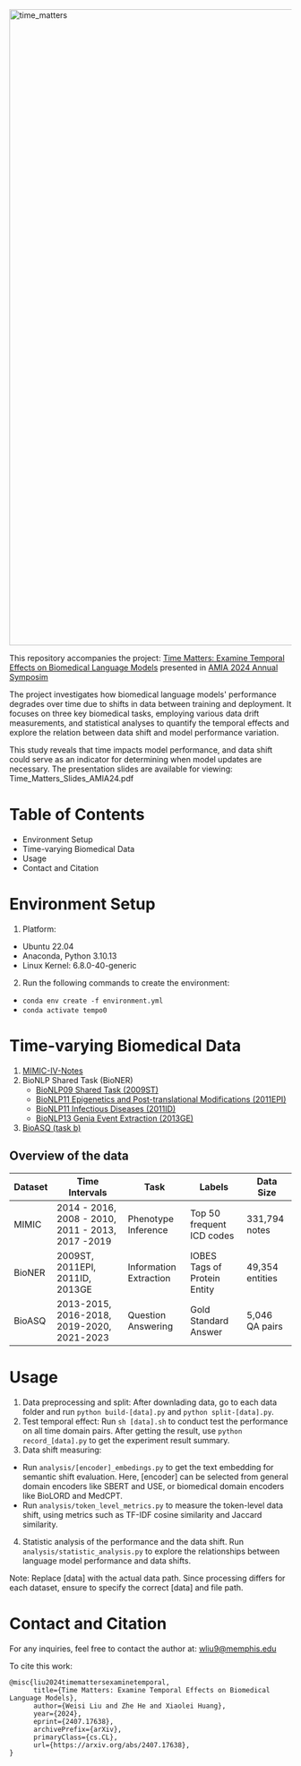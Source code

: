 
<img width="1136" alt="time_matters" src="https://github.com/user-attachments/assets/a8fd501a-bdba-4dcd-b7c8-4110790ddf59">

This repository accompanies the project: [Time Matters: Examine Temporal Effects on Biomedical Language Models](https://arxiv.org/pdf/2407.17638) presented in [AMIA 2024 Annual Symposim](https://amia.org/education-events/amia-2024-annual-symposium)

The project investigates how biomedical language models' performance degrades over time due to shifts in data between training and deployment. It focuses on three key biomedical tasks, employing various data drift measurements, and statistical analyses to quantify the temporal effects and explore the relation between data shift and model performance variation.


This study reveals that time impacts model performance, and data shift could serve as an indicator for determining when model updates are necessary.
The presentation slides are available for viewing: Time_Matters_Slides_AMIA24.pdf





# Table of Contents
 * Environment Setup
 * Time-varying Biomedical Data
 * Usage
 * Contact and Citation

# Environment Setup
1. Platform:

* Ubuntu 22.04
* Anaconda, Python 3.10.13
* Linux Kernel: 6.8.0-40-generic

2. Run the following commands to create the environment:

* `conda env create -f environment.yml`
* `conda activate tempo0`

# Time-varying Biomedical Data

1. [MIMIC-IV-Notes](https://physionet.org/content/mimic-iv-note/2.2/)
2. BioNLP Shared Task (BioNER)
      * [BioNLP09 Shared Task (2009ST)](https://www.nactem.ac.uk/GENIA/SharedTask/)
      * [BioNLP11 Epigenetics and Post-translational Modifications (2011EPI)](https://2011.bionlp-st.org)
      * [BioNLP11 Infectious Diseases (2011ID) ](https://2011.bionlp-st.org)
      * [BioNLP13 Genia Event Extraction (2013GE)](http://www.google.com/url?q=http%3A%2F%2F2013.bionlp-st.org%2F&sa=D&sntz=1&usg=AOvVaw0h0ntV1fsdCdPwDGCqGA06)
3. [BioASQ (task b)](http://participants-area.bioasq.org/datasets/)

## Overview of the data

| Dataset  | Time Intervals                      | Task                  | Labels                         | Data Size         |
|----------|-------------------------------------|-----------------------|--------------------------------|-------------------|
| MIMIC    | 2014 - 2016, 2008 - 2010, 2011 - 2013, 2017 -2019 | Phenotype Inference    | Top 50 frequent ICD codes      | 331,794 notes     |
| BioNER   | 2009ST, 2011EPI, 2011ID, 2013GE| Information Extraction | IOBES Tags of Protein Entity   | 49,354 entities   |
| BioASQ   | 2013-2015, 2016-2018, 2019-2020, 2021-2023| Question Answering     | Gold Standard Answer           | 5,046 QA pairs    |


# Usage
1. Data preprocessing and split: 
After downlading data, go to each data folder and run `python build-[data].py` and `python split-[data].py`.
2. Test temporal effect: 
Run `sh [data].sh` to conduct test the performance on all time domain pairs.
After getting the result, use `python record_[data].py` to get the experiment result summary.
3. Data shift measuring:
* Run `analysis/[encoder]_embedings.py` to get the text embedding for semantic shift evaluation. Here, [encoder] can be selected from general domain encoders like SBERT and USE, or biomedical domain encoders like BioLORD and MedCPT.
* Run `analysis/token_level_metrics.py` to measure the token-level data shift, using metrics such as TF-IDF cosine similarity and Jaccard similarity.
4. Statistic analysis of the performance and the data shift.
Run `analysis/statistic_analysis.py` to explore the relationships between language model performance and data shifts.

Note: Replace [data] with the actual data path. Since processing differs for each dataset, ensure to specify the correct [data] and file path.

# Contact and Citation

For any inquiries, feel free to contact the author at: <wliu9@memphis.edu>

To cite this work:
```
@misc{liu2024timemattersexaminetemporal,
      title={Time Matters: Examine Temporal Effects on Biomedical Language Models}, 
      author={Weisi Liu and Zhe He and Xiaolei Huang},
      year={2024},
      eprint={2407.17638},
      archivePrefix={arXiv},
      primaryClass={cs.CL},
      url={https://arxiv.org/abs/2407.17638}, 
}
```

